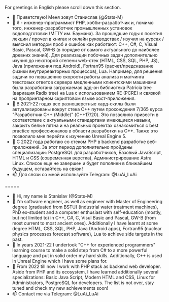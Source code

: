 For greetings in English please scroll down this section.

- 👋 Приветствую! Меня зовут Станислав (@Stats-M)
- 👀 Я - инженер-программист PHP, хобби-разработчик и, помимо того, инженер-разработчик промышленных установок водоподготовки (МГТУ им. Баумана). За прошедшие годы я посетил лекции / прочел в книгах и онлайн руководствах / изучил на курсах / выяснил методом проб и ошибок как работают: C++, C#, C, Visual Basic, Pascal, GW-B (в порядке от самого актуального до наиболее древних знаний). Для реализации побочных задач дополнительно изучил до некоторой степени web-стек (HTML, CSS, SQL, PHP, JS), Java (приложения под Android), Fortran95 (расчет/предсказание физики внутриреакторных процессов), Lua. Например, для решения задачи по повышению скорости работы анализа и матчинга текстовых ответов сервера медленными клиентскими машинами была разработана загружаемая адд-он библиотека Patricia tree (вариация Radix tree) на Lua с использованием RE (PCRE) и связкой на проприетарном скриптовом языке хост-приложения.
- 🌱 В 2021-22 годах все разношерстные хард-скилы были актуализированы вокруг стека С++ путем прохождения 7/365 курса "Разработчик С++ (Middle)" (C++17/20). Это позволило привести в соответствие с актуальными стандартами имеющиеся навыки, закрыть белые пятна и на реальных проектах ознакомиться с best practice профессионалов в области разработки на С++. Также это позволило мне перейти к изучению Unreal Engine 5.
- 💞️ С 2022 года работаю со стеком PHP в backend разработке веб-приложений. За этот период дополнительно пройдены специализации: PostgreSQL для разработчиков, Базовый JavaScript, HTML и CSS (cовременная верстка), Администрирование Astra Linux. Список еще не завершен и будет пополнен в ближайшем будущем, оставайтесь на связи!
- 📫 Для связи со мной используйте Telegram: @LuAi_LuAi

=====
- 👋 Hi, my name is Stanislav (@Stats-M)
- 👀 I'm software engineer, as well as engineer with Master of Engineering degree (graduated from BSTU) (industrial water treatment machines), PhD ex-student and a computer enthusiast with self-education (mostly, but not limited to) in C++, C#, C, Visul Basic and Pascal, GW-B (from most current to most ancient ones). Additionally I have learnt at some degree HTML, CSS, SQL, PHP, Java (Android apps), Fortran95 (nuclear physics processes forecast software), Lua to achieve side targets in the past.
- 🌱 In years 2021-22 I undertook "C++ for experienced programmers" learning course to make a solid step from C# to a more powerful language and put in solid order my hard skills. Additionally, C++ is used in Unreal Engine which I have some plans for.
- 💞️ From 2022 till now I work with PHP stack as backend web developer. Aside from PHP and its ecosystem, I have learned additionally several specializations: Basic Java Script, Modern HTML and CSS, Linux for Administrators, PostgreSQL for developers. The list is not over, stay tuned and check my new achievements soon!
- 📫 Contact me via Telegram: @LuAi_LuAi

<!---
Stats-M/Stats-M is a ✨ special ✨ repository because its `README.md` (this file) appears on your GitHub profile.
You can click the Preview link to take a look at your changes.
--->
